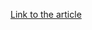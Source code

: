[Link to the article](https://thedfirreport.com/2025/09/29/from-a-single-click-how-lunar-spider-enabled-a-near-two-month-intrusion/)
